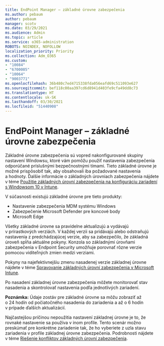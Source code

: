```yaml
---
title: EndPoint Manager – základné úrovne zabezpečenia
ms.author: pebaum
author: pebaum
manager: scotv
ms.date: 03/29/2021
ms.audience: Admin
ms.topic: article
ms.service: o365-administration
ROBOTS: NOINDEX, NOFOLLOW
localization_priority: Priority
ms.collection: Adm_O365
ms.custom:
- "10084"
- "6700005"
- "10064"
- "9003771"
ms.openlocfilehash: 36b480c7ed4715338fda056eafd69c511093e627
ms.sourcegitcommit: bef118c00aa397cd6d8941d403fe9cfa49dd8c73
ms.translationtype: HT
ms.contentlocale: sk-SK
ms.lasthandoff: 03/30/2021
ms.locfileid: "51440908"
---
```

# <a name="endpoint-manager---security-baselines"></a>EndPoint Manager – základné úrovne zabezpečenia

Základné úrovne zabezpečenia sú vopred nakonfigurované skupiny nastavení Windowsu, ktoré vám pomôžu použiť nastavenia zabezpečenia odporúčané príslušnými bezpečnostnými tímami. Tieto základné úrovne je možné prispôsobiť tak, aby obsahovali iba požadované nastavenia a hodnoty. Ďalšie informácie o základných úrovniach zabezpečenia nájdete v téme [Použitie základných úrovní zabezpečenia na konfiguráciu zariadení s Windowsom 10 v Intune](https://docs.microsoft.com/mem/intune/protect/security-baselines).

V súčasnosti existujú základné úrovne pre tieto produkty:

- Nastavenie zabezpečenia MDM systému Windows
- Zabezpečenie Microsoft Defender pre koncové body
- Microsoft Edge

Všetky základné úrovne sa pravidelne aktualizujú a vydávajú v prírastkových verziách. V každej verzii sa pridávajú alebo odstraňujú nastavenia z predchádzajúcej verzie, aby sa zabezpečilo, že základná úroveň spĺňa aktuálne pokyny. Konzola so základnými úrovňami zabezpečenia v Endpoint Security umožňuje porovnať rôzne verzie pomocou viditeľných zmien medzi verziami.

Pokyny na najefektívnejšiu zmenu nasadenej verzie základnej úrovne nájdete v téme [Spravovanie základných úrovní zabezpečenia v Microsoft Intune](https://docs.microsoft.com/mem/intune/protect/security-baselines-configure).

Po nasadení základnej úrovne zabezpečenia môžete monitorovať stav nasadenia a skontrolovať nastavenia podľa jednotlivých zariadení.

**Poznámka:** Údaje zostáv pre základné úrovne sa môžu zobraziť až o 24 hodín od počiatočného nasadenia do zariadenia a až o 6 hodín v prípade ďalších aktualizácií. 

Najčastejšou príčinou nepoužitia nastavení základnej úrovne je to, že rovnaké nastavenie sa používa v inom profile. Tento scenár možno preskúmať pre konkrétne zariadenie tak, že ho vyberiete z uzla stavu zariadenia v profile základnej úrovne zabezpečenia. Podrobnosti nájdete v téme [Riešenie konfliktov základných úrovní zabezpečenia](https://docs.microsoft.com/mem/intune/protect/security-baselines-monitor#resolve-conflicts-for-security-baselines).